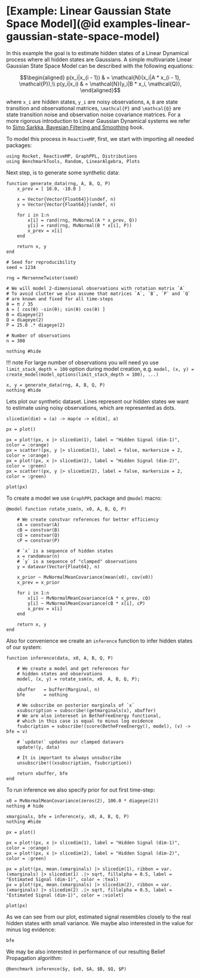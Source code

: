 # [Example: Linear Gaussian State Space Model](@id examples-linear-gaussian-state-space-model)

In this example the goal is to estimate hidden states of a Linear Dynamical process where all hidden states are Gaussians. A simple multivariate Linear Gaussian State Space Model can be described with the following equations:

```math
\begin{aligned}
 p(x_i|x_{i - 1}) & = \mathcal{N}(x_i|A * x_{i - 1}, \mathcal{P}),\\
 p(y_i|x_i) & = \mathcal{N}(y_i|B * x_i, \mathcal{Q}),
\end{aligned}
```

where ``x_i`` are hidden states, ``y_i`` are noisy observations, ``A``, ``B`` are state transition and observational matrices, ``\mathcal{P}`` and ``\mathcal{Q}`` are state transition noise and observation noise covariance matrices. For a more rigorous introduction to Linear Gaussian Dynamical systems we refer to [Simo Sarkka, Bayesian Filtering and Smoothing](https://users.aalto.fi/~ssarkka/pub/cup_book_online_20131111.pdf) book.

To model this process in `ReactiveMP`, first, we start with importing all needed packages:

```@example lgssm
using Rocket, ReactiveMP, GraphPPL, Distributions
using BenchmarkTools, Random, LinearAlgebra, Plots
```

Next step, is to generate some synthetic data:

```@example lgssm
function generate_data(rng, A, B, Q, P)
    x_prev = [ 10.0, -10.0 ]

    x = Vector{Vector{Float64}}(undef, n)
    y = Vector{Vector{Float64}}(undef, n)

    for i in 1:n
        x[i] = rand(rng, MvNormal(A * x_prev, Q))
        y[i] = rand(rng, MvNormal(B * x[i], P))
        x_prev = x[i]
    end
    
    return x, y
end
```

```@example lgssm
# Seed for reproducibility
seed = 1234

rng = MersenneTwister(seed)

# We will model 2-dimensional observations with rotation matrix `A`
# To avoid clutter we also assume that matrices `A`, `B`, `P` and `Q`
# are known and fixed for all time-steps
θ = π / 35
A = [ cos(θ) -sin(θ); sin(θ) cos(θ) ]
B = diageye(2)
Q = diageye(2)
P = 25.0 .* diageye(2)

# Number of observations
n = 300

nothing #hide
```

!!! note
    For large number of observations you will need yo use `limit_stack_depth = 100` option during model creation, e.g. `model, (x, y) = create_model(model_options(limit_stack_depth = 100), ...)`


```@example lgssm
x, y = generate_data(rng, A, B, Q, P)
nothing #hide
```

Lets plot our synthetic dataset. Lines represent our hidden states we want to estimate using noisy observations, which are represented as dots.

```@example lgssm
slicedim(dim) = (a) -> map(e -> e[dim], a)

px = plot()

px = plot!(px, x |> slicedim(1), label = "Hidden Signal (dim-1)", color = :orange)
px = scatter!(px, y |> slicedim(1), label = false, markersize = 2, color = :orange)
px = plot!(px, x |> slicedim(2), label = "Hidden Signal (dim-2)", color = :green)
px = scatter!(px, y |> slicedim(2), label = false, markersize = 2, color = :green)

plot(px)
```

To create a model we use `GraphPPL` package and `@model` macro:

```@example lgssm
@model function rotate_ssm(n, x0, A, B, Q, P)
    
    # We create constvar references for better efficiency
    cA = constvar(A)
    cB = constvar(B)
    cQ = constvar(Q)
    cP = constvar(P)
    
    # `x` is a sequence of hidden states
    x = randomvar(n)
    # `y` is a sequence of "clamped" observations
    y = datavar(Vector{Float64}, n)
    
    x_prior ~ MvNormalMeanCovariance(mean(x0), cov(x0))
    x_prev = x_prior
    
    for i in 1:n
        x[i] ~ MvNormalMeanCovariance(cA * x_prev, cQ)
        y[i] ~ MvNormalMeanCovariance(cB * x[i], cP)
        x_prev = x[i]
    end
    
    return x, y
end
```

Also for convenience we create an `inference` function to infer hidden states of our system:

```@example lgssm
function inference(data, x0, A, B, Q, P)

    # We create a model and get references for 
    # hidden states and observations
    model, (x, y) = rotate_ssm(n, x0, A, B, Q, P);

    xbuffer   = buffer(Marginal, n)
    bfe       = nothing
    
    # We subscribe on posterior marginals of `x`
    xsubscription = subscribe!(getmarginals(x), xbuffer)
    # We are also intereset in BetheFreeEnergy functional,
    # which in this case is equal to minus log evidence
    fsubcription = subscribe!(score(BetheFreeEnergy(), model), (v) -> bfe = v)

    # `update!` updates our clamped datavars
    update!(y, data)

    # It is important to always unsubscribe
    unsubscribe!((xsubscription, fsubcription))
    
    return xbuffer, bfe
end
```

To run inference we also specify prior for out first time-step:

```@example lgssm
x0 = MvNormalMeanCovariance(zeros(2), 100.0 * diageye(2))
nothing # hide
```

```@example lgssm
xmarginals, bfe = inference(y, x0, A, B, Q, P)
nothing #hide
```

```@example lgssm
px = plot()

px = plot!(px, x |> slicedim(1), label = "Hidden Signal (dim-1)", color = :orange)
px = plot!(px, x |> slicedim(2), label = "Hidden Signal (dim-2)", color = :green)

px = plot!(px, mean.(xmarginals) |> slicedim(1), ribbon = var.(xmarginals) |> slicedim(1) .|> sqrt, fillalpha = 0.5, label = "Estimated Signal (dim-1)", color = :teal)
px = plot!(px, mean.(xmarginals) |> slicedim(2), ribbon = var.(xmarginals) |> slicedim(2) .|> sqrt, fillalpha = 0.5, label = "Estimated Signal (dim-1)", color = :violet)

plot(px)
```

As we can see from our plot, estimated signal resembles closely to the real hidden states with small variance. We maybe also interested in the value for minus log evidence:

```@example lgssm
bfe
```

We may be also interested in performance of our resulting Belief Propagation algorithm:

```@example lgssm
@benchmark inference($y, $x0, $A, $B, $Q, $P)
```